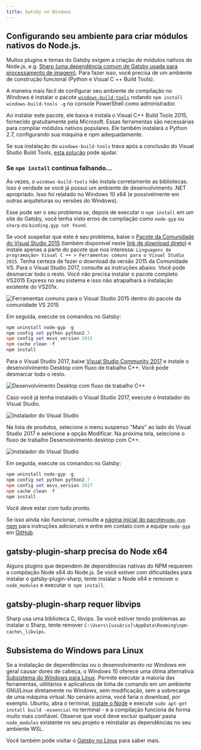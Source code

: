 ```yaml
---
title: Gatsby no Windows
---
```


## Configurando seu ambiente para criar módulos nativos do Node.js.

Muitos plugins e temas do Gatsby exigem a criação de módulos nativos do Node.js, e.g.
[Sharp (uma dependência comum de Gatsby usada para processamento de imagem)](/packages/gatsby-plugin-sharp/).
Para fazer isso, você precisa de um ambiente de construção funcional (Python e Visual C ++ Build Tools).

A maneira mais fácil de configurar seu ambiente de compilação no Windows é instalar o pacote
[`windows-build-tools`](https://github.com/felixrieseberg/windows-build-tools)
rodando `npm install windows-build-tools -g` no console PowerShell como administrador. 


Ao instalar este pacote, ele baixa e instala o Visual C++
Build Tools 2015, fornecido gratuitamente pela Microsoft. Essas ferramentas são necessárias para compilar módulos nativos populares. Ele também instalará o Python 2.7, configurando sua máquina e npm adequadamente.

Se sua instalação do `windows-build-tools` trava após a conclusão do Visual Studio Build Tools, [esta solução](https://github.com/felixrieseberg/windows-build-tools/issues/47#issuecomment-296881488) pode ajudar.

### Se `npm install` continua falhando...

Às vezes, o `windows-build-tools` não instala corretamente as
bibliotecas. Isso é verdade se você já possui um ambiente de desenvolvimento .NET
apropriado. Isso foi relatado no Windows 10 x64 (e possivelmente em outras
arquiteturas ou versões do Windows).

Esse pode ser o seu problema se, depois de executar o `npm install` em um site do Gatsby, você tenha visto erros de compilação como `node-gyp` ou` sharp` ou `binding.gyp not found`.

Se você suspeitar que este é seu problema, baixe o
[Pacote da Comunidade do Visual Studio 2015](https://www.visualstudio.com/vs/older-downloads/) (também disponível neste [link de download direto](https://go.microsoft.com/fwlink/?LinkId=532606&clcid=0x409))
e instale apenas a parte do pacote que nos interessa: `Linguagens de programação> Visual C ++ > Ferramentas comuns para o Visual Studio 2015`. Tenha certeza de
fazer o download da versão 2015 da Comunidade VS. Para o Visual Studio 2017, consulte as instruções abaixo. Você pode desmarcar todo o resto. Você não precisa instalar o pacote completo VS2015 Express no seu sistema e isso não atrapalhará a instalação existente do VS201x.

![Ferramentas comuns para o Visual Studio 2015 dentro do pacote da comunidade VS 2015](https://i.stack.imgur.com/J1aet.png)

Em seguida, execute os comandos no Gatsby:

```powershell
npm uninstall node-gyp -g
npm config set python python2.7
npm config set msvs_version 2015
npm cache clean -f
npm install
```

Para o Visual Studio 2017, baixe [Visual Studio Community 2017](https://visualstudio.microsoft.com/vs/community/) e instale o desenvolvimento Desktop com fluxo de trabalho C++. Você pode desmarcar todo o resto.

![Desenvolvimento Desktop com fluxo de trabalho C++](https://i.imgur.com/dPknorD.png)

Caso você já tenha instalado o Visual Studio 2017, execute o Instalador do Visual Studio.

![Instalador do Visual Studio](https://i.imgur.com/H5PVEbu.png)

Na lista de produtos, selecione o menu suspenso "Mais" ao lado do Visual Studio 2017 e selecione a opção Modificar. Na próxima tela, selecione o fluxo de trabalho Desenvolvimento desktop com C++.

![Instalador do Visual Studio](https://i.imgur.com/7SFsS99.png)

Em seguida, execute os comandos no Gatsby:

```powershell
npm uninstall node-gyp -g
npm config set python python2.7
npm config set msvs_version 2017
npm cache clean -f
npm install
```

Você deve estar com tudo pronto.

Se isso ainda não funcionar, consulte a
[página inicial do pacote`node-gyp` npm](https://www.npmjs.com/package/node-gyp) para
instruções adicionais e entre em contato com a equipe `node-gyp` em
[GitHub](https://github.com/nodejs/node-gyp/issues).

## gatsby-plugin-sharp precisa do Node x64

Alguns plugins que dependem de dependências nativas do NPM requerem a compilação Node x64 do Node.js. Se você estiver com dificuldades para instalar o gatsby-plugin-sharp, tente instalar o Node x64 e remover o `node_modules` e executar o` npm install`.

## gatsby-plugin-sharp requer libvips

Sharp usa uma biblioteca C, libvips. Se você estiver tendo problemas ao instalar o Sharp, tente remover `C:\Users\[usuário]\AppData\Roaming\npm-cache\_libvips`.

## Subsistema do Windows para Linux

Se a instalação de dependências ou o desenvolvimento no Windows em geral causar dores de cabeça, o Windows 10 oferece uma ótima alternativa: [Subsistema do Windows para Linux](https://docs.microsoft.com/en-us/windows/wsl/about). Permite executar a maioria das ferramentas, utilitários e aplicativos de linha de comando em um ambiente GNU/Linux diretamente no Windows, sem modificação, sem a sobrecarga de uma máquina virtual. No cenário acima, você faria o download, por exemplo. Ubuntu, abra o terminal, [instale o Node](https://nodejs.org/en/download/package-manager/#debian-and-ubuntu-based-linux-distributions) e execute `sudo apt-get install build -essencial` no terminal - e a compilação funciona de forma muito mais confiável. Observe que você deve excluir qualquer pasta `node_modules` existente no seu projeto e reinstalar as dependências no seu ambiente WSL.

Você também pode visitar o [Gatsby no Linux](/docs/gatsby-on-linux/) para saber mais.
